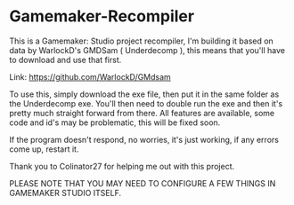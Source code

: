 # Gamemaker-Recompiler
This is a Gamemaker: Studio project recompiler, I'm building it based on data by WarlockD's GMDSam ( Underdecomp ), this means that you'll have to download and use that first.

Link: https://github.com/WarlockD/GMdsam

To use this, simply download the exe file, then put it in the same folder as the Underdecomp exe.
You'll then need to double run the exe and then it's pretty much straight forward from there.
All features are available, some code and id's may be problematic, this will be fixed soon.

If the program doesn't respond, no worries, it's just working, if any errors come up, restart it.

Thank you to Colinator27 for helping me out with this project.

PLEASE NOTE THAT YOU MAY NEED TO CONFIGURE A FEW THINGS IN GAMEMAKER STUDIO ITSELF.
